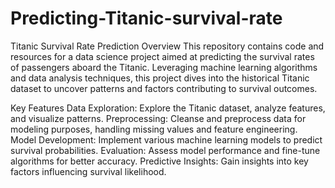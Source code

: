 # Predicting-Titanic-survival-rate
Titanic Survival Rate Prediction
Overview
This repository contains code and resources for a data science project aimed at predicting the survival rates of passengers aboard the Titanic. Leveraging machine learning algorithms and data analysis techniques, this project dives into the historical Titanic dataset to uncover patterns and factors contributing to survival outcomes.

Key Features
Data Exploration: Explore the Titanic dataset, analyze features, and visualize patterns.
Preprocessing: Cleanse and preprocess data for modeling purposes, handling missing values and feature engineering.
Model Development: Implement various machine learning models to predict survival probabilities.
Evaluation: Assess model performance and fine-tune algorithms for better accuracy.
Predictive Insights: Gain insights into key factors influencing survival likelihood.
